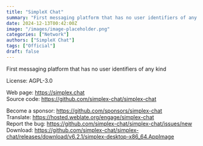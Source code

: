 ```yaml
---
title: "SimpleX Chat"
summary: "First messaging platform that has no user identifiers of any kind"
date: 2024-12-13T00:42:00Z
image: "/images/image-placeholder.png"
categories: ["Network"]
authors: ["SimpleX Chat"]
tags: ["Official"]
draft: false
---
```


First messaging platform that has no user identifiers of any kind

License: AGPL-3.0

Web page: <https://simplex.chat>  
Source code: <https://github.com/simplex-chat/simplex-chat>

Become a sponsor: <https://github.com/sponsors/simplex-chat>  
Translate: <https://hosted.weblate.org/engage/simplex-chat>  
Report the bug: <https://github.com/simplex-chat/simplex-chat/issues/new>  
Download: <https://github.com/simplex-chat/simplex-chat/releases/download/v6.2.1/simplex-desktop-x86_64.AppImage>
